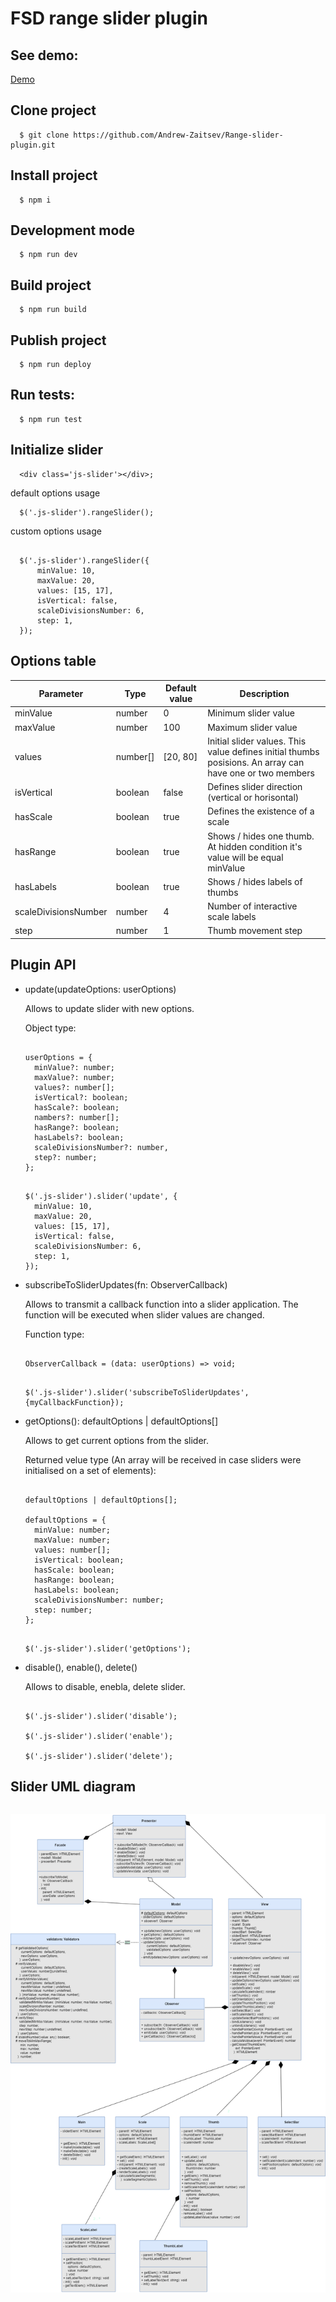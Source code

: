 # FSD range slider plugin

## See demo:

  <a href='https://andrew-zaitsev.github.io/Range-slider-plugin/'>Demo</a>


## Clone project
```
  $ git clone https://github.com/Andrew-Zaitsev/Range-slider-plugin.git
```

## Install project
```
  $ npm i
```

## Development mode
```
  $ npm run dev
```

## Build project
```
  $ npm run build
```

## Publish project
```
  $ npm run deploy
```

## Run tests:
```
  $ npm run test
```

## Initialize slider
```
  <div class='js-slider'></div>;
```
<p>default options usage</p>

```
  $('.js-slider').rangeSlider();
```
<p>custom options usage</p>

```

  $('.js-slider').rangeSlider({
      minValue: 10,
      maxValue: 20,
      values: [15, 17],
      isVertical: false,
      scaleDivisionsNumber: 6,
      step: 1,
  });

```

## Options table
<table>
  <thead>
    <tr>
      <th>Parameter</th>
      <th>Type</th>
      <th>Default value</th>
      <th>Description</th>
    </tr>
  </thead>
  <tbody>
    <tr>
      <td>minValue</td>
      <td>number</td>
      <td>0</td>
      <td>Minimum slider value</td>
    </tr>
    <tr>
      <td>maxValue</td>
      <td>number</td>
      <td>100</td>
      <td>Maximum slider value</td>
    </tr>
    <tr>
      <td>values</td>
      <td>number[]</td>
      <td>[20, 80]</td>
      <td>Initial slider values. This value defines initial thumbs posisions. An array can have one or two members</td>
    </tr>
    <tr>
      <td>isVertical</td>
      <td>boolean</td>
      <td>false</td>
      <td>Defines slider direction (vertical or horisontal)</td>
    </tr>
    <tr>
      <td>hasScale</td>
      <td>boolean</td>
      <td>true</td>
      <td>Defines the existence of a scale</td>
    </tr>
    <tr>
      <td>hasRange</td>
      <td>boolean</td>
      <td>true</td>
      <td>Shows / hides one thumb. At hidden condition it's value will be equal minValue</td>
    </tr>
    <tr>
      <td>hasLabels</td>
      <td>boolean</td>
      <td>true</td>
      <td>Shows / hides labels of thumbs</td>
    </tr>
    <tr>
      <td>scaleDivisionsNumber</td>
      <td>number</td>
      <td>4</td>
      <td>Number of interactive scale labels</td>
    </tr>
    <tr>
      <td>step</td>
      <td>number</td>
      <td>1</td>
      <td>Thumb movement step</td>
    </tr>
  </tbody>
</table>

## Plugin API

* update(updateOptions: userOptions)

  Allows to update slider with new options.

  Object type:

  ```

  userOptions = {
    minValue?: number;
    maxValue?: number;
    values?: number[];
    isVertical?: boolean;
    hasScale?: boolean;
    nambers?: number[];
    hasRange?: boolean;
    hasLabels?: boolean;
    scaleDivisionsNumber?: number,
    step?: number;
  };

  ```
  ```
  
  $('.js-slider').slider('update', {
    minValue: 10,
    maxValue: 20,
    values: [15, 17],
    isVertical: false,
    scaleDivisionsNumber: 6,
    step: 1,
  });

  ```

* subscribeToSliderUpdates(fn: ObserverCallback)

  Allows to transmit a callback function into a slider application. The function will be executed when slider values are changed.

  Function type: 
  ```

  ObserverCallback = (data: userOptions) => void;

  ```
  ```

  $('.js-slider').slider('subscribeToSliderUpdates', {myCallbackFunction});

  ```
* getOptions(): defaultOptions | defaultOptions[]

  Allows to get current options from the slider.

  Returned velue type (An array will be received in case sliders were initialised on a set of elements): 
  ```

  defaultOptions | defaultOptions[];

  defaultOptions = {
    minValue: number;
    maxValue: number;
    values: number[];
    isVertical: boolean;
    hasScale: boolean;
    hasRange: boolean;
    hasLabels: boolean;
    scaleDivisionsNumber: number;
    step: number;
  };

  ```
  ```

  $('.js-slider').slider('getOptions');

  ```
* disable(), enable(), delete()

  Allows to disable, enebla, delete slider.

  ```

  $('.js-slider').slider('disable');

  $('.js-slider').slider('enable');
  
  $('.js-slider').slider('delete');

  ```
## Slider UML diagram

```
```
<img src="src/assets/slider-uml-diagram.png">

```
```